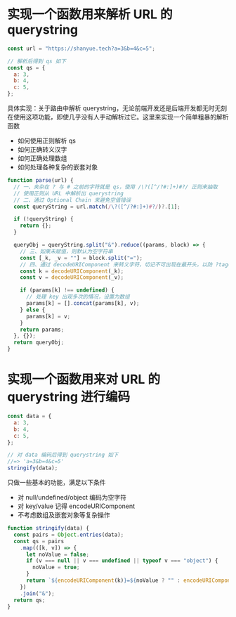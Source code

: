 # 实现一个函数用来解析 URL 的 querystring

```js
const url = "https://shanyue.tech?a=3&b=4&c=5";

// 解析后得到 qs 如下
const qs = {
  a: 3,
  b: 4,
  c: 5,
};
```

具体实现：关于路由中解析 querystring，无论前端开发还是后端开发都无时无刻在使用这项功能，即使几乎没有人手动解析过它。这里来实现一个简单粗暴的解析函数

+ 如何使用正则解析 qs
+ 如何正确转义汉字
+ 如何正确处理数组
+ 如何处理各种复杂的嵌套对象

```js
function parse(url) {
  // 一、夹杂在 ? 与 # 之前的字符就是 qs，使用 /\?([^/?#:]+)#?/ 正则来抽取
  // 使用正则从 URL 中解析出 querystring
  // 二、通过 Optional Chain 来避免空值错误
  const queryString = url.match(/\?([^/?#:]+)#?/)?.[1];

  if (!queryString) {
    return {};
  }

  queryObj = queryString.split("&").reduce((params, block) => {
    // 三、如果未赋值，则默认为空字符串
    const [_k, _v = ""] = block.split("=");
    // 四、通过 decodeURIComponent 来转义字符，切记不可出现在最开头，以防 ?tag=test&title=1%2B1%3D2 出错
    const k = decodeURIComponent(_k);
    const v = decodeURIComponent(_v);

    if (params[k] !== undefined) {
      // 处理 key 出现多次的情况，设置为数组
      params[k] = [].concat(params[k], v);
    } else {
      params[k] = v;
    }
    return params;
  }, {});
  return queryObj;
}
```

# 实现一个函数用来对 URL 的 querystring 进行编码

```js
const data = {
  a: 3,
  b: 4,
  c: 5,
};

// 对 data 编码后得到 querystring 如下
//=> 'a=3&b=4&c=5'
stringify(data);
```

只做一些基本的功能，满足以下条件

+ 对 null/undefined/object 编码为空字符
+ 对 key/value 记得 encodeURIComponent
+ 不考虑数组及嵌套对象等复杂操作

```js
function stringify(data) {
  const pairs = Object.entries(data);
  const qs = pairs
    .map(([k, v]) => {
      let noValue = false;
      if (v === null || v === undefined || typeof v === "object") {
        noValue = true;
      }
      return `${encodeURIComponent(k)}=${noValue ? "" : encodeURIComponent(v)}`;
    })
    .join("&");
  return qs;
}
```